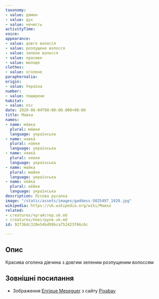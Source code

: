 ```yaml
---
taxonomy:
- value: демон
- value: дух
- value: нечисть
activityTime: 
voice: 
appearance:
- value: довге волосся
- value: розпущене волосся
- value: зелене волосся
- value: красиве
- value: молоде
clothes:
- value: оголене
paraphernalia: 
origin:
- value: Україна
number:
- value: поширене
habitat:
- value: ліс
date: 2020-06-04T00:00:00.000+00:00
title: Мавка
names:
- name: ма́вка
  plural: ма́вки
  language: українська
- name: навка́
  plural: на́вки
  language: українська
- name: нявка́
  plural: нявки
  language: українська
- name: ма́йка
  plural: майки
  language: українська
- name: не́йка
  plural: не́йки
  language: українська
description: Лісова русалка
image: "/static/assets/images/goddess-5025497_1920.jpg"
wikipedia: https://uk.wikipedia.org/wiki/Мавка
related:
- creatures/чугайстер.uk.md
- creatures/повітруля.uk.md
id: 92f36dc320e54bd99bca752423f66c6c

---
```

## Опис

Красива оголена дівчина з довгим зеленим розпущеним волоссям

## Зовнішні посилання

* Зображення <a href="https://pixabay.com/ru/users/darksouls1-2189876/?utm_source=link-attribution&amp;utm_medium=referral&amp;utm_campaign=image&amp;utm_content=5025497">Enrique Meseguer</a> з сайту <a href="https://pixabay.com/ru/?utm_source=link-attribution&amp;utm_medium=referral&amp;utm_campaign=image&amp;utm_content=5025497">Pixabay</a>